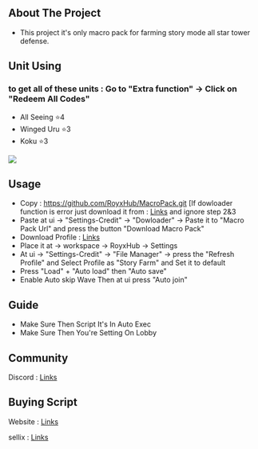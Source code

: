 ## About The Project

* This project it's only macro pack for farming story mode all star tower defense.

## Unit Using

### to get all of these units : Go to "Extra function" -> Click on "Redeem All Codes"
* All Seeing ⭐4
* Winged Uru ⭐3
* Koku ⭐3

![](https://cdn.discordapp.com/attachments/870201487458979910/970085087452479508/unknown.png)

## Usage

* Copy : https://github.com/RoyxHub/MacroPack.git [If dowloader function is error just download it from : [Links](https://cdn.discordapp.com/attachments/870236549957189664/970386402917376031/MacroPack.rar) and ignore step 2&3 
* Paste at ui -> "Settings-Credit" -> "Dowloader" -> Paste it to "Macro Pack Url" and press the button "Download Macro Pack"
* Download Profile : [Links](https://cdn.discordapp.com/attachments/956823138254094386/970125975528542238/Story_Farm.json)
* Place it at -> workspace -> RoyxHub -> Settings
* At ui -> "Settings-Credit" -> "File Manager" -> press the "Refresh Profile" and Select Profile as "Story Farm" and Set it to default
* Press "Load" + "Auto load" then "Auto save"
* Enable Auto skip Wave Then at ui press "Auto join" 

## Guide

* Make Sure Then Script It's In Auto Exec
* Make Sure Then You're Setting On Lobby

## Community
Discord : [Links](https://discord.com/invite/AYRXDmgjjU)

## Buying Script

Website : [Links](https://royx.net/)

sellix : [Links](https://royx.sellix.io/)
